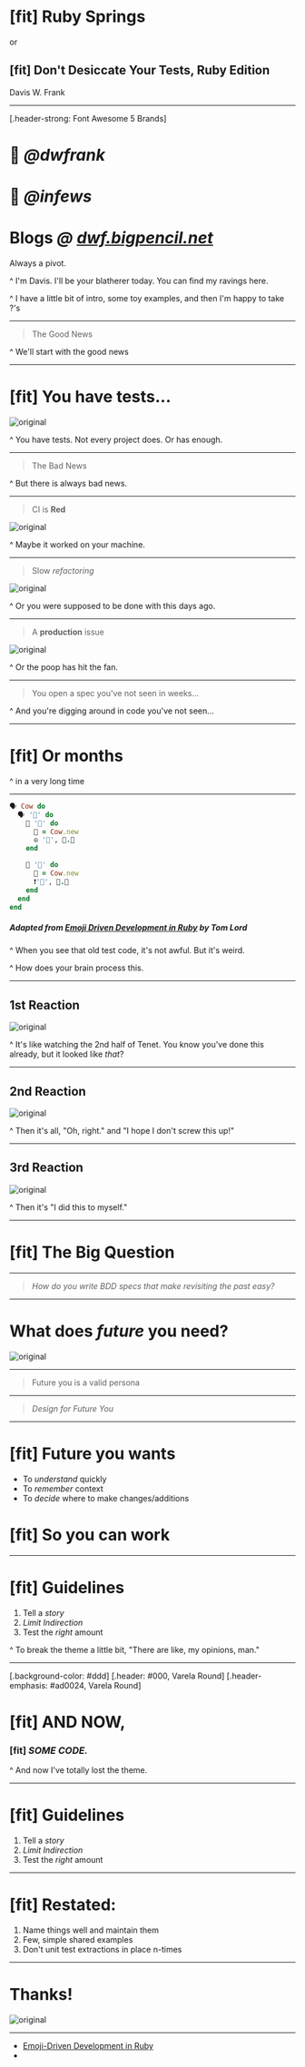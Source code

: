 
# [fit] Ruby Springs
or
## [fit] Don't Desiccate Your Tests, Ruby Edition

Davis W. Frank

---

[.header-strong: Font Awesome 5 Brands]

# ____ _@dwfrank_
# ____ _@infews_
# __Blogs__ _@ [dwf.bigpencil.net](https://dwf.bigpencil.net)_

Always a pivot.

^ I'm Davis. I'll be your blatherer today. You can find my ravings here.

^ I have a little bit of intro, some toy examples, and then I'm happy to take ?'s

---

> The Good News

^ We'll start with the good news 

---

# [fit] You have tests...

![original](img/tc1.jpg)

^ You have tests. Not every project does. Or has enough.

--- 

> The Bad News

^ But there is always bad news.

---

> CI is __Red__

![original](img/tc2.jpg)

^ Maybe it worked on your machine.

---

> Slow _refactoring_

![original](img/tc3.jpg)

^ Or you were supposed to be done with this days ago.

---

> A __production__ issue

![original](img/tc4.jpg)

^ Or the poop has hit the fan.

---

> You open a spec you've not seen in weeks... 

^ And you're digging around in code you've not seen...

---

# [fit] Or __months__

^ in a very long time

---

```ruby
🗣 Cow do
  🗣 '🔪' do
    🙏 '🥩' do
      🐄 = Cow.new
      ☮️ '🥩', 🐄.🔪
    end

    🙏 '🐖' do
      🐄 = Cow.new
      ❗️'🐖', 🐄.🔪
    end
  end
end
```

##### _Adapted from [Emoji Driven Development in Ruby][edd] by Tom Lord_

^ When you see that old test code, it's not awful. But it's weird.

^ How does your brain process this.

---

## 1st Reaction

![original](img/tenet.jpg)

^ It's like watching the 2nd half of Tenet. You know you've done this already, but it looked like _that_?

---

## 2nd Reaction  

![original](img/pines.png)

^ Then it's all, "Oh, right." and "I hope I don't screw this up!"

--- 

## 3rd Reaction

![original](img/looper.jpg)

^ Then it's "I did this to myself."

---

# [fit] The Big Question

---

> _How do you write BDD specs that make revisiting the past easy?_

---

# What does _future_ you need?

![original](img/bt_keys.png)

---

> Future you is a valid persona

---

> _Design for Future You_

---

# [fit] Future you wants

- To _understand_ quickly
- To _remember_ context
- To _decide_ where to make changes/additions

# [fit]  So you can __work__

---

# [fit] Guidelines

1. Tell a _story_
1. _Limit Indirection_
1. Test the _right_ amount

^ To break the theme a little bit, "There are like, my opinions, man."

---
[.background-color: #ddd]
[.header: #000, Varela Round]
[.header-emphasis: #ad0024, Varela Round]

# [fit] AND NOW,
### [fit] _SOME CODE._

^ And now I've totally lost the theme.

---

# [fit] Guidelines

1. Tell a _story_
1. _Limit Indirection_
1. Test the _right_ amount

---

# [fit] Restated:

1. Name things well and maintain them
1. Few, simple shared examples
1. Don't unit test extractions in place n-times

---

# Thanks!

![original](img/ps_end.jpg)

---

- [Emoji-Driven Development in Ruby][edd]
- 

[edd]: https://medium.com/carwow-product-engineering/emoji-driven-development-in-ruby-2d54264f7b08
